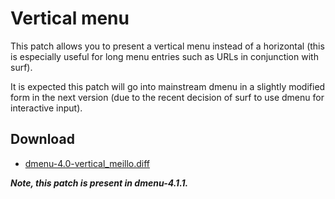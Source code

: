Vertical menu
=============

This patch allows you to present a vertical menu instead of a horizontal (this is especially useful for long menu entries such as URLs in conjunction with surf).

It is expected this patch will go into mainstream dmenu in a slightly modified form in the next version (due to the recent decision of surf to use dmenu for interactive input).

Download
--------

* [dmenu-4.0-vertical_meillo.diff](dmenu-4.0-vertical_meillo.diff)


***Note, this patch is present in dmenu-4.1.1.***
